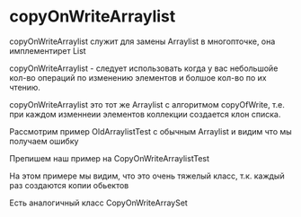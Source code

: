 #  copyOnWriteArraylist


copyOnWriteArraylist служит для замены Arraylist в многопточке, она имплементирет List

copyOnWriteArraylist - следует использовать когда у вас небольшойе кол-во операций по изменению элементов и болшое кол-во по их чтению.

copyOnWriteArraylist это тот же Arraylist с алгоритмом copyOfWrite, т.е. при каждом изменнеии элементов коллекции создается клон списка.

Рассмотрим пример OldArraylistTest с обычным Arraylist и видим что мы получаем ошибку

Препишем наш пример на СopyOnWriteArraylistTest

На этом примере мы видим, что это очень тяжелый класс, т.к. каждый раз создаются копии обьектов

Есть аналогичный класс CopyOnWriteArraySet 

